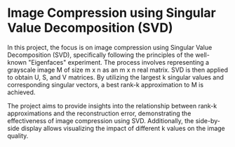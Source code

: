 # Image Compression using Singular Value Decomposition (SVD)

In this project, the focus is on image compression using Singular Value Decomposition (SVD), specifically following the principles of the well-known "Eigenfaces" experiment. The process involves representing a grayscale image M of size m x n as an m x n real matrix. SVD is then applied to obtain U, S, and V matrices. By utilizing the largest k singular values and corresponding singular vectors, a best rank-k approximation to M is achieved.

The project aims to provide insights into the relationship between rank-k approximations and the reconstruction error, demonstrating the effectiveness of image compression using SVD. Additionally, the side-by-side display allows visualizing the impact of different k values on the image quality.
